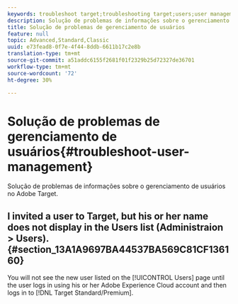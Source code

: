 ```yaml
---
keywords: troubleshoot target;troubleshooting target;users;user management
description: Solução de problemas de informações sobre o gerenciamento de usuários no Adobe Target.
title: Solução de problemas de gerenciamento de usuários
feature: null
topic: Advanced,Standard,Classic
uuid: e73fead8-0f7e-4f44-8ddb-6611b17c2e8b
translation-type: tm+mt
source-git-commit: a51addc6155f2681f01f2329b25d72327de36701
workflow-type: tm+mt
source-wordcount: '72'
ht-degree: 30%

---
```



# Solução de problemas de gerenciamento de usuários{#troubleshoot-user-management}

Solução de problemas de informações sobre o gerenciamento de usuários no Adobe Target.

## I invited a user to Target, but his or her name does not display in the Users list (Administraion > Users). {#section_13A1A9697BA44537BA569C81CF136160}

You will not see the new user listed on the [!UICONTROL Users] page until the user logs in using his or her Adobe Experience Cloud account and then logs in to [!DNL Target Standard/Premium].